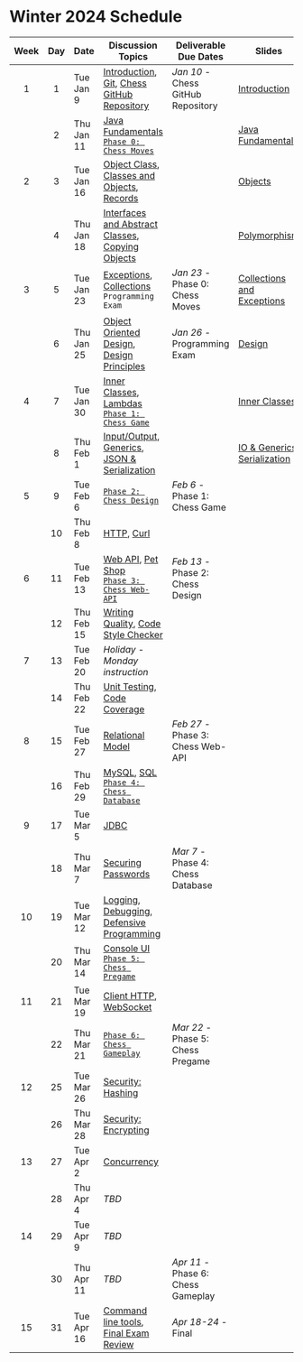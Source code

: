 # Winter 2024 Schedule

| Week | Day | Date       | Discussion Topics                                                                                                                                                                                     | Deliverable Due Dates              | Slides                                                                                                                                                                                                     |
| :--: | :-: | ---------- | ----------------------------------------------------------------------------------------------------------------------------------------------------------------------------------------------------- | ---------------------------------- | ---------------------------------------------------------------------------------------------------------------------------------------------------------------------------------------------------------- |
|  1   |  1  | Tue Jan 9  | [Introduction](../instruction/introduction/introduction.md), [Git](../instruction/git/git.md), [Chess GitHub Repository](../chess/chess-github-repository/chess-github-repository.md)                 | _Jan 10_ - Chess GitHub Repository | [Introduction](https://docs.google.com/presentation/d/1hV2h_kNk6dOdod_n4ps6Fv9iHS8QYbITv4sg27U600w)                                                                                                        |
|      |  2  | Thu Jan 11 | [Java Fundamentals](../instruction/java-fundamentals/java-fundamentals.md)<br/>[`Phase 0: Chess Moves`](../chess/0-chess-moves/chess-moves.md)                                                        |                                    | [Java Fundamentals](https://docs.google.com/presentation/d/1SPIGPSSajy0CMh2b5nucOCAhAkXtRPkUgtewQh3tqZw)                                                                                                   |
|  2   |  3  | Tue Jan 16 | [Object Class](../instruction/java-object-class/java-object-class.md), [Classes and Objects](../instruction/classes-and-objects/classes-and-objects.md), [Records](../instruction/records/records.md) |                                    | [Objects](https://docs.google.com/presentation/d/1-sGH73aNqlKM_ONUi6urI8h3buSkISBY4o1T7ph7jKw)                                                                                                             |
|      |  4  | Thu Jan 18 | [Interfaces and Abstract Classes](../instruction/interfaces-abstract-classes/interfaces-and-abstract-classes.md), [Copying Objects](../instruction/copying-objects/copying-objects.md)                |                                    | [Polymorphism](https://docs.google.com/presentation/d/15mC8spOF9Y_pfPlUZfEg7qH_VUB2E6rEnmBwGd_Ac2g)                                                                                                        |
|  3   |  5  | Tue Jan 23 | [Exceptions](../instruction/exceptions/exceptions.md), [Collections](../instruction/collections/collections.md)<br/>`Programming Exam`                                                                | _Jan 23_ - Phase 0: Chess Moves    | [Collections and Exceptions](https://docs.google.com/presentation/d/14-QmgQznammEe-QbN8uvpL4OyywLdGDNeEYzxLoH62g)                                                                                          |
|      |  6  | Thu Jan 25 | [Object Oriented Design](../instruction/object-oriented-design/object-oriented-design.md), [Design Principles](../instruction/design-principles/design-principles.md)                                 | _Jan 26_ - Programming Exam        | [Design](https://docs.google.com/presentation/d/1JGnm9YViJkXa0Ic32VaLU4-pFk51o13TDfZnwkL-uJs)                                                                                                              |
|  4   |  7  | Tue Jan 30 | [Inner Classes](../instruction/inner-classes/inner-classes.md), [Lambdas](../instruction/lambdas/lambdas.md)<br/>[`Phase 1: Chess Game`](../chess/1-chess-game/chess-game.md)                         |                                    | [Inner Classes](https://docs.google.com/presentation/d/1PSfmZh1kLuMZHJIyuWYBogRNu9H05-ycocfdxd6rpGM)                                                                                                       |
|      |  8  | Thu Feb 1  | [Input/Output](../instruction/io/io.md), [Generics](../instruction/generics/generics.md), [JSON & Serialization](../instruction/json/json.md)                                                         |                                    | [IO & Generics](https://docs.google.com/presentation/d/1U8kYn3LBTQ7TOO-wMa01Dj6S4m44CA2woJcJ9Rn98M4), [Serialization](https://docs.google.com/presentation/d/1JnN0E-3P21VXCxW9Vz7Ugv2incM48brNTu8xOJRuS9Q) |
|  5   |  9  | Tue Feb 6  | [`Phase 2: Chess Design`](../chess/2-server-design/)                                                                                                                                                  | _Feb 6_ - Phase 1: Chess Game      |                                                                                                                                                                                                            |
|      | 10  | Thu Feb 8  | [HTTP](../instruction/http/http.md), [Curl](../instruction/curl/curl.md)                                                                                                                              |                                    |                                                                                                                                                                                                            |
|  6   | 11  | Tue Feb 13 | [Web API](../instruction/web-api/web-api.md), [Pet Shop](../petshop/petshop.md)<br/>[`Phase 3: Chess Web-API`](../chess/3-web-api/web-api.md)                                                         | _Feb 13_ - Phase 2: Chess Design   |                                                                                                                                                                                                            |
|      | 12  | Thu Feb 15 | [Writing Quality](../instruction/quality-code/quality-code.md), [Code Style Checker](../instruction/style-checker/style-checker.md)                                                                   |                                    |                                                                                                                                                                                                            |
|  7   | 13  | Tue Feb 20 | _Holiday - Monday instruction_                                                                                                                                                                        |                                    |                                                                                                                                                                                                            |
|      | 14  | Thu Feb 22 | [Unit Testing](../instruction/unit-testing/unit-testing.md), [Code Coverage](../instruction/code-coverage/code-coverage.md)                                                                           |                                    |                                                                                                                                                                                                            |
|  8   | 15  | Tue Feb 27 | [Relational Model](../instruction/db-model/db-model.md)                                                                                                                                               | _Feb 27_ - Phase 3: Chess Web-API  |                                                                                                                                                                                                            |
|      | 16  | Thu Feb 29 | [MySQL](../instruction/mysql/mysql.md), [SQL](../instruction/db-sql/db-sql.md)<br/>[`Phase 4: Chess Database`](../chess/4-database/database.md)                                                       |                                    |                                                                                                                                                                                                            |
|  9   | 17  | Tue Mar 5  | [JDBC](../instruction/db-jdbc/db-jdbc.md)                                                                                                                                                             |                                    |                                                                                                                                                                                                            |
|      | 18  | Thu Mar 7  | [Securing Passwords](../instruction/securing-passwords/securing-passwords.md)                                                                                                                         | _Mar 7_ - Phase 4: Chess Database  |                                                                                                                                                                                                            |
|  10  | 19  | Tue Mar 12 | [Logging](../instruction/logging/logging.md), [Debugging](../instruction/debugging/debugging.md), [Defensive Programming](../instruction/defensive-programming/defensive-programming.md)              |                                    |                                                                                                                                                                                                            |
|      | 20  | Thu Mar 14 | [Console UI](../instruction/console-ui/console-ui.md)<br/>[`Phase 5: Chess Pregame`](../chess/5-pregame/pregame.md)                                                                                   |                                    |                                                                                                                                                                                                            |
|  11  | 21  | Tue Mar 19 | [Client HTTP](../instruction/web-api/web-api.md), [WebSocket](../instruction/websocket/websocket.md)                                                                                                  |                                    |                                                                                                                                                                                                            |
|      | 22  | Thu Mar 21 | [`Phase 6: Chess Gameplay`](../chess/6-gameplay/gameplay.md)                                                                                                                                          | _Mar 22_ - Phase 5: Chess Pregame  |                                                                                                                                                                                                            |
|  12  | 25  | Tue Mar 26 | [Security: Hashing](../instruction/computer-security/computer-security.md)                                                                                                                            |                                    |                                                                                                                                                                                                            |
|      | 26  | Thu Mar 28 | [Security: Encrypting](../instruction/computer-security/computer-security.md)                                                                                                                         |                                    |                                                                                                                                                                                                            |
|  13  | 27  | Tue Apr 2  | [Concurrency](../instruction/concurrency/concurrency.md)                                                                                                                                              |                                    |                                                                                                                                                                                                            |
|      | 28  | Thu Apr 4  | _TBD_                                                                                                                                                                                                 |                                    |                                                                                                                                                                                                            |
|  14  | 29  | Tue Apr 9  | _TBD_                                                                                                                                                                                                 |                                    |                                                                                                                                                                                                            |
|      | 30  | Thu Apr 11 | _TBD_                                                                                                                                                                                                 | _Apr 11_ - Phase 6: Chess Gameplay |                                                                                                                                                                                                            |
|  15  | 31  | Tue Apr 16 | [Command line tools](../instruction/command-line-builds/command-line-builds.md), [Final Exam Review](../instruction/final-exam-review/final-exam-review.md)                                           | _Apr 18-24_ - Final                |                                                                                                                                                                                                            |
